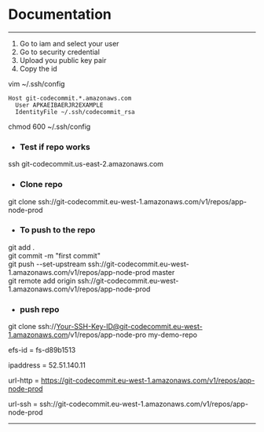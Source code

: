 # __Documentation__
***
1. Go to iam and select your user 
2. Go to security credential
3. Upload you public key pair
4. Copy the id

vim ~/.ssh/config
```
Host git-codecommit.*.amazonaws.com
  User APKAEIBAERJR2EXAMPLE
  IdentityFile ~/.ssh/codecommit_rsa
```

chmod 600 ~/.ssh/config

* ###  __Test if repo works__
ssh git-codecommit.us-east-2.amazonaws.com

* ### __Clone repo__
git clone ssh://git-codecommit.eu-west-1.amazonaws.com/v1/repos/app-node-prod
* ### __To push to the repo__

git add .  
git commit -m "first commit"  
git push --set-upstream ssh://git-codecommit.eu-west-1.amazonaws.com/v1/repos/app-node-prod master  
git remote add origin ssh://git-codecommit.eu-west-1.amazonaws.com/v1/repos/app-node-prod  

* ### __push repo__
git clone ssh://Your-SSH-Key-ID@git-codecommit.eu-west-1.amazonaws.com/v1/repos/app-node-pro   my-demo-repo

efs-id = fs-d89b1513

ipaddress = 52.51.140.11

url-http = https://git-codecommit.eu-west-1.amazonaws.com/v1/repos/app-node-prod

url-ssh = ssh://git-codecommit.eu-west-1.amazonaws.com/v1/repos/app-node-prod
***
